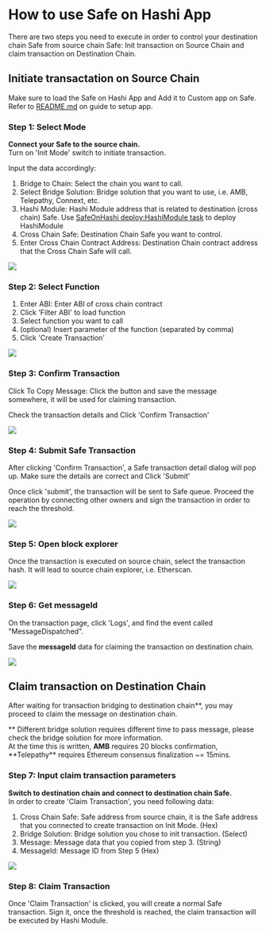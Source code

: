 # How to use Safe on Hashi App

There are two steps you need to execute in order to control your destination chain Safe from source chain Safe: Init transaction on Source Chain and claim transaction on Destination Chain.

## Initiate transactation on Source Chain

Make sure to load the Safe on Hashi App and Add it to Custom app on Safe.
Refer to [README.md](../README.md) on guide to setup app.

### Step 1: Select Mode

**Connect your Safe to the source chain.**  
Turn on 'Init Mode' switch to initiate transaction.

Input the data accordingly:

1. Bridge to Chain: Select the chain you want to call.
2. Select Bridge Solution: Bridge solution that you want to use, i.e. AMB, Telepathy, Connext, etc.
3. Hashi Module: Hashi Module address that is related to destination (cross chain) Safe. Use [SafeOnHashi deploy:HashiModule task](https://github.com/zengzengzenghuy/SafeOnHashi) to deploy HashiModule
4. Cross Chain Safe: Destination Chain Safe you want to control.
5. Enter Cross Chain Contract Address: Destination Chain contract address that the Cross Chain Safe will call.

![](../public/doc/Step1-selectmode.png)

### Step 2: Select Function

1. Enter ABI: Enter ABI of cross chain contract
2. Click 'Filter ABI' to load function
3. Select function you want to call
4. (optional) Insert parameter of the function (separated by comma)
5. Click 'Create Transaction'

![](../public/doc/Step2-Selectfunction.png)

### Step 3: Confirm Transaction

Click To Copy Message: Click the button and save the message somewhere, it will be used for claiming transaction.

Check the transaction details and Click 'Confirm Transaction'

![](../public/doc/Step3-confirmTx.png)

### Step 4: Submit Safe Transaction

After clicking 'Confirm Transaction', a Safe transaction detail dialog will pop up. Make sure the details are correct and Click 'Submit'

Once click 'submit', the transaction will be sent to Safe queue. Proceed the operation by connecting other owners and sign the transaction in order to reach the threshold.

![](../public/doc/Step4-Safetransaction.png)

### Step 5: Open block explorer

Once the transaction is executed on source chain, select the transaction hash. It will lead to source chain explorer, i.e. Etherscan.

![](../public/doc/Step5-successInitTx.png)

### Step 6: Get messageId

On the transaction page, click 'Logs', and find the event called "MessageDispatched".

Save the **messageId** data for claiming the transaction on destination chain.

![](../public/doc/Step6-getmessageId.png)

## Claim transaction on Destination Chain

After waiting for transaction bridging to destination chain\*\*, you may proceed to claim the message on destination chain.

** Different bridge solution requires different time to pass message, please check the bridge solution for more information.  
At the time this is written, **AMB** requires 20 blocks confirmation, **Telepathy\*\* requires Ethereum consensus finalization ~= 15mins.

### Step 7: Input claim transaction parameters

**Switch to destination chain and connect to destination chain Safe.**  
In order to create 'Claim Transaction', you need following data:

1. Cross Chain Safe: Safe address from source chain, it is the Safe address that you connected to create transaction on Init Mode. (Hex)
2. Bridge Solution: Bridge solution you chose to init transaction. (Select)
3. Message: Message data that you copied from step 3. (String)
4. MessageId: Message ID from Step 5 (Hex)

![](../public/doc/Step7-claimMessageParam.png)

### Step 8: Claim Transaction

Once 'Claim Transaction' is clicked, you will create a normal Safe transaction. Sign it, once the threshold is reached, the claim transaction will be executed by Hashi Module.

